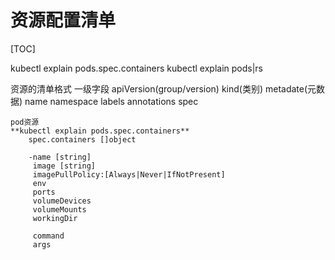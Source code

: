 # 资源配置清单

[TOC]

kubectl explain pods.spec.containers
kubectl explain pods|rs

资源的清单格式
    一级字段
        apiVersion(group/version)
        kind(类别)
        metadate(元数据)
            name
            namespace
            labels
            annotations
        spec

    pod资源
    **kubectl explain pods.spec.containers**
        spec.containers []object 

        -name [string]
         image [string]
         imagePullPolicy:[Always|Never|IfNotPresent]
         env
         ports
         volumeDevices
         volumeMounts
         workingDir

         command
         args
